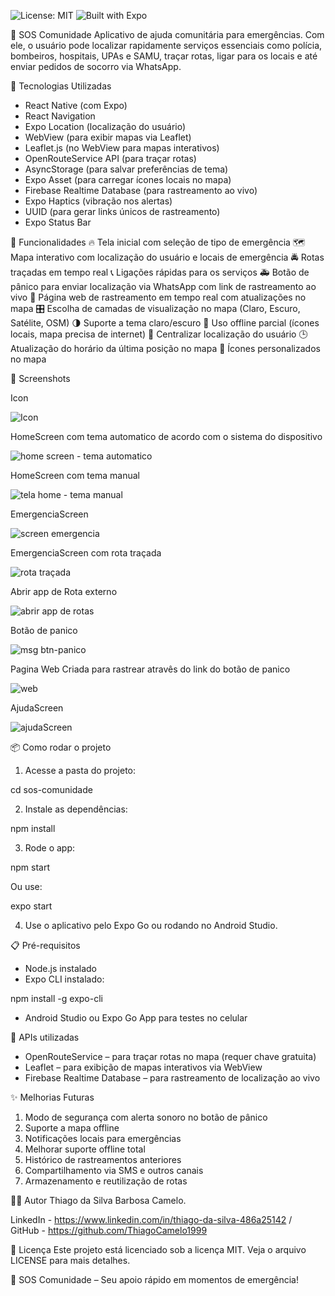 ![License: MIT](https://img.shields.io/badge/License-MIT-yellow.svg)
![Built with Expo](https://img.shields.io/badge/built%20with-expo-blue)


📱 SOS Comunidade
Aplicativo de ajuda comunitária para emergências.
Com ele, o usuário pode localizar rapidamente serviços essenciais como polícia, bombeiros, hospitais, UPAs e SAMU, traçar rotas, ligar para os locais e até enviar pedidos de socorro via WhatsApp.

🚀 Tecnologias Utilizadas
- React Native (com Expo)
- React Navigation
- Expo Location (localização do usuário)
- WebView (para exibir mapas via Leaflet)
- Leaflet.js (no WebView para mapas interativos)
- OpenRouteService API (para traçar rotas)
- AsyncStorage (para salvar preferências de tema)
- Expo Asset (para carregar ícones locais no mapa)
- Firebase Realtime Database (para rastreamento ao vivo)
- Expo Haptics (vibração nos alertas)
- UUID (para gerar links únicos de rastreamento)
- Expo Status Bar

🎯 Funcionalidades
🔥 Tela inicial com seleção de tipo de emergência
🗺️ Mapa interativo com localização do usuário e locais de emergência
🚔 Rotas traçadas em tempo real
📞 Ligações rápidas para os serviços
🚑 Botão de pânico para enviar localização via WhatsApp com link de rastreamento ao vivo
🔗 Página web de rastreamento em tempo real com atualizações no mapa
🎛️ Escolha de camadas de visualização no mapa (Claro, Escuro, Satélite, OSM)
🌗 Suporte a tema claro/escuro
📶 Uso offline parcial (ícones locais, mapa precisa de internet)
📍 Centralizar localização do usuário
🕒 Atualização do horário da última posição no mapa
🎨 Ícones personalizados no mapa

📸 Screenshots

Icon 

![Icon](https://github.com/user-attachments/assets/cd92253c-e3b6-48f4-bc2b-b4c4931d96eb)

HomeScreen com tema automatico de acordo com o sistema do dispositivo

![home screen - tema automatico](https://github.com/user-attachments/assets/6a4f5386-396e-4b2f-bb61-432a4261339a)

HomeScreen com tema manual

![tela home - tema manual](https://github.com/user-attachments/assets/795a93be-1754-4f95-a771-e46d4d4bf1ff)

EmergenciaScreen

![screen emergencia](https://github.com/user-attachments/assets/7ca01b14-c062-4fd8-b78b-ca519ca73fe3)

EmergenciaScreen com rota traçada

![rota traçada](https://github.com/user-attachments/assets/b660b269-a805-4cc6-8f86-ce8fd9f5ed07)

Abrir app de Rota externo

![abrir app de rotas](https://github.com/user-attachments/assets/08ebef55-cb64-4cee-8f58-1f6307dd2286)

Botão de panico

![msg btn-panico](https://github.com/user-attachments/assets/9bbdf6eb-34c0-4bf7-810a-d08dbb4348fe)

Pagina Web Criada para rastrear atravês do link do botão de panico

![web](https://github.com/user-attachments/assets/3c495e13-cba6-4c35-b960-28f85e42216f)

AjudaScreen

![ajudaScreen](https://github.com/user-attachments/assets/c5a41e74-3980-4a4b-bb4d-c2c4aa4758eb)


📦 Como rodar o projeto
1. Acesse a pasta do projeto:

cd sos-comunidade

2. Instale as dependências:

npm install

3. Rode o app:

npm start

Ou use:

expo start


4. Use o aplicativo pelo Expo Go ou rodando no Android Studio.

📋 Pré-requisitos
- Node.js instalado
- Expo CLI instalado:

npm install -g expo-cli

- Android Studio ou Expo Go App para testes no celular

🔐 APIs utilizadas
- OpenRouteService – para traçar rotas no mapa (requer chave gratuita)
- Leaflet – para exibição de mapas interativos via WebView
- Firebase Realtime Database – para rastreamento de localização ao vivo

✨ Melhorias Futuras
1. Modo de segurança com alerta sonoro no botão de pânico
2. Suporte a mapa offline
3. Notificações locais para emergências
4. Melhorar suporte offline total
5. Histórico de rastreamentos anteriores
6. Compartilhamento via SMS e outros canais
7. Armazenamento e reutilização de rotas

🧑‍💻 Autor
Thiago da Silva Barbosa Camelo.

LinkedIn - https://www.linkedin.com/in/thiago-da-silva-486a25142 /  
GitHub - https://github.com/ThiagoCamelo1999

📃 Licença
Este projeto está licenciado sob a licença MIT.
Veja o arquivo LICENSE para mais detalhes.

🚨 SOS Comunidade – Seu apoio rápido em momentos de emergência!

